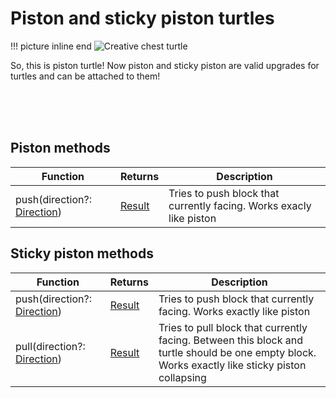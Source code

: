 # Piston and sticky piston turtles

!!! picture inline end
    ![Creative chest turtle](piston_turtle.png)


So, this is piston turtle! Now piston and sticky piston are valid upgrades for turtles and can be attached to them!

<br class="clearBoth" />
<br class="clearBoth" />
<br class="clearBoth" />

## Piston methods

| Function           | Returns | Description                                                                        |
|--------------------|---------|------------------------------------------------------------------------------------|
| push(direction?: [Direction](introduction.md#direction))      | [Result](introduction.md#result)  | Tries to push block that currently facing. Works exacly like piston |

## Sticky piston methods

| Function           | Returns | Description                                                                        |
|--------------------|---------|------------------------------------------------------------------------------------|
| push(direction?: [Direction](introduction.md#direction))      | [Result](introduction.md#result)  | Tries to push block that currently facing. Works exactly like piston |
| pull(direction?: [Direction](introduction.md#direction))      | [Result](introduction.md#result)  | Tries to pull block that currently facing. Between this block and turtle should be one empty block. Works exactly like sticky piston collapsing |
